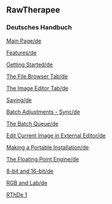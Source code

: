 ## RawTherapee

### Deutsches Handbuch


[Main Page/de](Main_Page/de "wikilink")

[Features/de](Features/de "wikilink")

[Getting Started/de](Getting_Started/de "wikilink")

[The File Browser Tab/de](The_File_Browser_Tab/de "wikilink")

[The Image Editor Tab/de](The_Image_Editor_Tab/de "wikilink")

[Saving/de](Saving/de "wikilink")

[Batch Adjustments - Sync/de](Batch_Adjustments_-_Sync/de "wikilink")

[The Batch Queue/de](The_Batch_Queue/de "wikilink")

[Edit Current Image in External
Editor/de](Edit_Current_Image_in_External_Editor/de "wikilink")

[Making a Portable
Installation/de](Making_a_Portable_Installation/de "wikilink")

[The Floating Point Engine/de](The_Floating_Point_Engine/de "wikilink")

[8-bit and 16-bit/de](8-bit_and_16-bit/de "wikilink")

[RGB and Lab/de](RGB_and_Lab/de "wikilink")

[RThDe 1](Category:Books "wikilink")